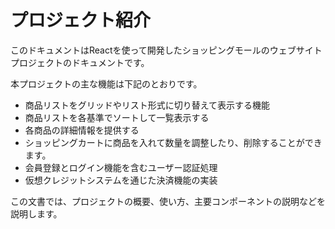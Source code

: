 # プロジェクト紹介

このドキュメントはReactを使って開発したショッピングモールのウェブサイトプロジェクトのドキュメントです。

本プロジェクトの主な機能は下記のとおりです。

- 商品リストをグリッドやリスト形式に切り替えて表示する機能
- 商品リストを各基準でソートして一覧表示する
- 各商品の詳細情報を提供する
- ショッピングカートに商品を入れて数量を調整したり、削除することができます。
- 会員登録とログイン機能を含むユーザー認証処理
- 仮想クレジットシステムを通じた決済機能の実装

この文書では、プロジェクトの概要、使い方、主要コンポーネントの説明などを説明します。

